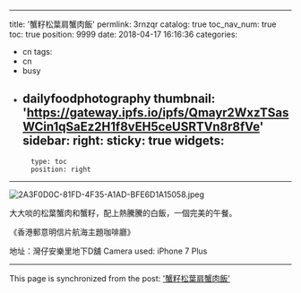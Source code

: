 
---
title: '蟹籽松葉肩蟹肉飯'
permlink: 3rnzqr
catalog: true
toc_nav_num: true
toc: true
position: 9999
date: 2018-04-17 16:16:36
categories:
- cn
tags:
- cn
- busy
- dailyfoodphotography
thumbnail: 'https://gateway.ipfs.io/ipfs/Qmayr2WxzTSasWCin1qSaEz2H1f8vEH5ceUSRTVn8r8fVe'
sidebar:
    right:
        sticky: true
widgets:
    -
        type: toc
        position: right
---


![2A3F0D0C-81FD-4F35-A1AD-BFE6D1A15058.jpeg](https://gateway.ipfs.io/ipfs/Qmayr2WxzTSasWCin1qSaEz2H1f8vEH5ceUSRTVn8r8fVe)


大大啖的松葉蟹肉和蟹籽，配上熱騰騰的白飯，一個完美的午餐。


《香港郵意明信片航海主題咖啡廳》

地址：灣仔安樂里地下D舖
Camera used: iPhone 7 Plus

- - -

This page is synchronized from the post: ['蟹籽松葉肩蟹肉飯'](https://steemit.com/@htliao/3rnzqr)
